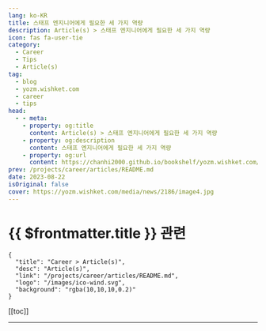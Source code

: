 ```yaml
---
lang: ko-KR
title: 스태프 엔지니어에게 필요한 세 가지 역량
description: Article(s) > 스태프 엔지니어에게 필요한 세 가지 역량
icon: fas fa-user-tie
category: 
  - Career
  - Tips
  - Article(s)
tag: 
  - blog
  - yozm.wishket.com
  - career
  - tips
head:
  - - meta:
    - property: og:title
      content: Article(s) > 스태프 엔지니어에게 필요한 세 가지 역량
    - property: og:description
      content: 스태프 엔지니어에게 필요한 세 가지 역량
    - property: og:url
      content: https://chanhi2000.github.io/bookshelf/yozm.wishket.com/2186.html
prev: /projects/career/articles/README.md
date: 2023-08-22
isOriginal: false
cover: https://yozm.wishket.com/media/news/2186/image4.jpg
---
```


# {{ $frontmatter.title }} 관련

```component VPCard
{
  "title": "Career > Article(s)",
  "desc": "Article(s)",
  "link": "/projects/career/articles/README.md",
  "logo": "/images/ico-wind.svg",
  "background": "rgba(10,10,10,0.2)"
}
```

[[toc]]

---

<SiteInfo
  name="스태프 엔지니어에게 필요한 세 가지 역량 | 요즘IT"
  desc="개발자로서 어느 정도 시간이 흐른 여러분은 두 개의 뚜렷한 갈림길 위에 서 있는 자신을 발견할 수 있을 겁니다. 첫 번째 길은 직속 보고를 받는 매니저가 되는 길이고, 두 번째 길은 기술 리더의 길로 흔히 스태프 엔지니어라고 부르는 길입니다. 만약 여러분이 두 길의 5년 후 앞날을 모두 내다볼 수 있다면, 많은 공통점이 있음을 알게 될 것입니다."
  url="https://yozm.wishket.com/magazine/detail/2186/"
  logo="https://yozm.wishket.com/static/renewal/img/global/gnb_yozmit.svg"
  preview="https://yozm.wishket.com/media/news/2186/image4.jpg"/>

<!-- TODO: 작성 -->


